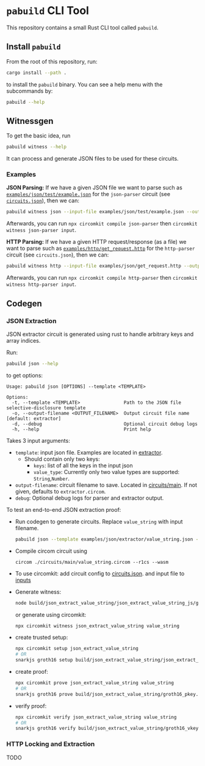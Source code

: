 # `pabuild` CLI Tool
This repository contains a small Rust CLI tool called `pabuild`.

## Install `pabuild`
From the root of this repository, run:
```sh
cargo install --path .
```
to install the `pabuild` binary.
You can see a help menu with the subcommands by:
```sh
pabuild --help
```

## Witnessgen
To get the basic idea, run
```sh
pabuild witness --help
```
It can process and generate JSON files to be used for these circuits.

### Examples
**JSON Parsing:**
If we have a given JSON file we want to parse such as [`examples/json/test/example.json`](../examples/json/test/example.json) for the `json-parser` circuit (see [`circuits.json`](../circuits.json)), then we can:

```sh
pabuild witness json --input-file examples/json/test/example.json --output-dir inputs/json-parser --output-filename input.json json
```

Afterwards, you can run `npx circomkit compile json-parser` then `circomkit witness json-parser input`.

**HTTP Parsing:**
If we have a given HTTP request/response (as a file) we want to parse such as [`examples/http/get_request.http`](../examples/http/get_request.http) for the `http-parser` circuit (see `circuits.json`), then we can:

```sh
pabuild witness http --input-file examples/json/get_request.http --output-dir inputs/http-parser --output-filename input.json http
```

Afterwards, you can run `npx circomkit compile http-parser` then `circomkit witness http-parser input`.

## Codegen

### JSON Extraction
JSON extractor circuit is generated using rust to handle arbitrary keys and array indices.

Run:
```sh
pabuild json --help
```
to get options:
```
Usage: pabuild json [OPTIONS] --template <TEMPLATE>

Options:
  -t, --template <TEMPLATE>                Path to the JSON file selective-disclosure template
  -o, --output-filename <OUTPUT_FILENAME>  Output circuit file name [default: extractor]
  -d, --debug                              Optional circuit debug logs
  -h, --help                               Print help
```
Takes 3 input arguments:
- `template`: input json file. Examples are located in [extractor](../examples/extractor/).
  - Should contain only two keys:
    - `keys`: list of all the keys in the input json
    - `value_type`: Currently only two value types are supported: `String`,`Number`.
- `output-filename`: circuit filename to save. Located in [circuits/main](../circuits/main/). If not given, defaults to `extractor.circom`.
- `debug`: Optional debug logs for parser and extractor output.

To test an end-to-end JSON extraction proof:
- Run codegen to generate circuits. Replace `value_string` with input filename.
   ```sh
   pabuild json --template examples/json/extractor/value_string.json --output-filename value_string
   ```

- Compile circom circuit using
   ```
   circom ./circuits/main/value_string.circom --r1cs --wasm
   ```

- To use circomkit: add circuit config to [circuits.json](../circuits.json). and input file to [inputs](../inputs/)

- Generate witness:
   ```bash
   node build/json_extract_value_string/json_extract_value_string_js/generate_witness inputs/json_extract_value_string/value_string.json build/json_extract_value_string/witness/
   ```
   or generate using circomkit:
   ```bash
   npx circomkit witness json_extract_value_string value_string
   ```

- create trusted setup:
   ```bash
   npx circomkit setup json_extract_value_string
   # OR
   snarkjs groth16 setup build/json_extract_value_string/json_extract_value_string.r1cs ptau/powersOfTau28_hez_final_14.ptau build/json_extract_value_string/groth16_pkey.zkey
   ```

- create proof:
   ```bash
   npx circomkit prove json_extract_value_string value_string
   # OR
   snarkjs groth16 prove build/json_extract_value_string/groth16_pkey.zkey build/json_extract_value_string/value_string/witness.wtns build/json_extract_value_string/value_string/groth16_proof.json inputs/json_extract_value_string/value_string.json
   ```

- verify proof:
   ```bash
   npx circomkit verify json_extract_value_string value_string
   # OR
   snarkjs groth16 verify build/json_extract_value_string/groth16_vkey.json inputs/json_extract_value_string/value_string.json build/json_extract_value_string/value_string/groth16_proof.json
   ```

### HTTP Locking and Extraction

TODO